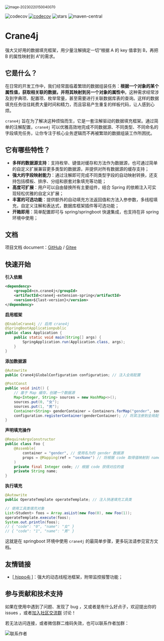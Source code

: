 <img src="https://user-images.githubusercontent.com/49221670/221162632-95465432-f2df-4286-a53a-af59d70b1958.png" alt="image-20230220150040070" style="zoom: 80%;" />

![codecov](https://img.shields.io/badge/license-Apache--2.0-green) [![codecov](https://codecov.io/gh/opengoofy/crane4j/branch/dev/graph/badge.svg?token=CF2Q60Q0VH)](https://codecov.io/gh/opengoofy/crane4j) ![stars](https://img.shields.io/github/stars/Createsequence/crane4j) ![maven-central](https://img.shields.io/github/v/release/Createsequence/crane4j?include_prereleases)

# Crane4j

强大又好用的数据填充框架，用少量注解搞定一切“根据 A 的 key 值拿到 B，再把 B 的属性映射到 A”的需求。

## 它是什么？

在日常的开发工作中，我们经常面临着繁琐的数据组装任务：**根据一个对象的某个属性值，获取相关联的数据，并将其映射到另一个对象的属性中**。这种需求经常涉及到字典项、配置项、枚举常量，甚至需要进行关联数据库表的查询。这样的数据填充任务往往耗费大量时间和精力，而且容易产生重复的样板代码，让人感到心烦。

`crane4j` 旨在为了解决这种烦恼而生，它是一套注解驱动的数据填充框架。通过简单的注解配置，`crane4j` 可以优雅高效地完成不同数据源、不同类型、不同命名的字段填充任务，让你专注于核心业务逻辑而不再被繁琐的数据组装工作所困扰。

## 它有哪些特性？

- **多样的数据源支持**：支持枚举、键值对缓存和方法作为数据源，也可通过简单的自定义扩展兼容更多类型的数据源，并提供对所有数据源的缓存支持；
- **强大的字段映射能力**：通过注解即可完成不同类型字段的自动映射转换，还支持包括模板、排序、分组和嵌套对象填充等功能；
- **高度可扩展**：用户可以自由替换所有主要组件，结合 Spring 的依赖注入可实现轻松优雅的自定义扩展；
- **丰富的可选功能**：提供额外的自动填充方法返回值和方法入参参数，多线程填充，自定义注解和表达式，数据库框架插件等可选功能；
- **开箱即用**：简单配置即可与 spring/springboot 快速集成，也支持在非 spring 环境中使用；

## 文档

项目文档 document：[GitHub](https://opengoofy.github.io/crane4j/#/) / [Gitee](https://createsequence.gitee.io/crane4j-doc/#/)

## 快速开始

**引入依赖**

~~~xml
<dependency>
    <groupId>cn.crane4j</groupId>
    <artifactId>crane4j-extension-spring</artifactId>
    <version>${last-version}</version>
</dependency>
~~~

**启用框架**

~~~java
@EnableCrane4j // 启用 crane4j
@SpringBootApplicationpublic 
public class Application {   
    public static void main(String[] args) {  
        SpringApplication.run(Application.class, args); 
    }
}
~~~

**添加数据源**

~~~java
@Autowrite
public Crane4jGlobalConfiguration configuration; // 注入全局配置

@PostConst
public void init() {
    // 基于 Map 缓存，创建一个数据源
    Map<Integer, String> sources = new HashMap<>();
    sources.put(0, "女");
    sources.put(1, "男");
    Container<String> genderContainer = Containers.forMap("gender", sources);
    configuration.registerContainer(genderContainer); // 将其注册到全局配置中
}
~~~

**声明填充操作**

~~~java
@RequireArgsConstructor
public class Foo {
    @Assemble(
        container = "gender", // 使用名为的 gender 数据源
        props = @Mapping(ref = "sexName") // 将根据 code 取得值映射到 name 上
    )
    private final Integer code; // 根据 code 获得对应的值
    private String name;
}
~~~

**执行填充**

~~~java
@Autowrite
public OperateTemplate operateTemplate; // 注入快速填充工具类

// 使用工具类填充对象
List<Student> foos = Array.asList(new Foo(0), new Foo(1));
operateTemplate.execute(foos);
System.out.println(foos);
// { "code": "0", "name": "女" }
// { "code": "1", "name": "男" }
~~~

这就是在 springboot 环境中使用 `crane4j` 的最简单步骤，更多玩法请参见官方文档。

## 友情链接

- [[ hippo4j \]](https://gitee.com/agentart/hippo4j)：强大的动态线程池框架，附带监控报警功能；

## 参与贡献和技术支持

如果在使用中遇到了问题、发现了 bug ，又或者是有什么好点子，欢迎提出你的 issues ，或者[加入社区交流群](https://opengoofy.github.io/crane4j/#/other/%E8%81%94%E7%B3%BB%E4%BD%9C%E8%80%85.html) 讨论！

若无法访问连接，或者微信群二维码失效，也可以联系作者加群：

![联系作者](https://foruda.gitee.com/images/1678072903420592910/c0dbb802_5714667.png)